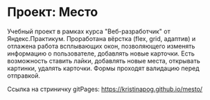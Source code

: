 # Проект: Место
Учебный проект в рамках курса "Веб-разработчик" от Яндекс.Практикум. Проработана вёрстка (flex, grid, адаптив) и отлажена работа всплывающих окон, позволяющего изменять информацию о пользователе, добавлять новые карточки. Есть возможность ставить лайки, добавлять новые места, открывать картинки, удалять карточки. Формы проходят валидацию перед отправкой. 

Ссылка на стриничку gitPages: https://kristinapog.github.io/mesto/